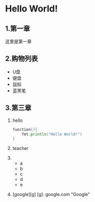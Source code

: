 # Hello World!

## 1.第一章
这里是第一章

## 2.购物列表
- U盘
- 键盘
- 鼠标
- 蓝黑笔

## 3.第三章

1. hello 

    ```go
    function(){
        fmt.println("Hello World!")
    }
    ```
2. teacher
3. - a
   - b
   - c
   - d
   - e
4. [google][g]
[g]: google.com "Google"
